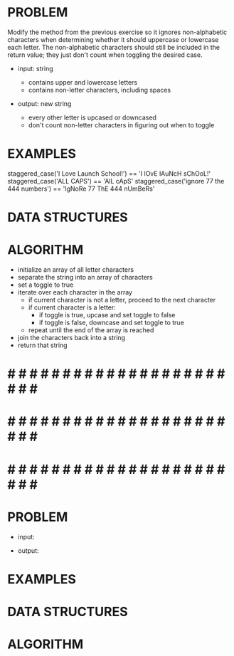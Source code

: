 # PROBLEM
Modify the method from the previous exercise so it ignores non-alphabetic characters when determining whether it should uppercase or lowercase each letter. The non-alphabetic characters should still be included in the return value; they just don't count when toggling the desired case.

- input: string
  - contains upper and lowercase letters
  - contains non-letter characters, including spaces

- output: new string
  - every other letter is upcased or downcased
  - don't count non-letter characters in figuring out when to toggle

# EXAMPLES
staggered_case('I Love Launch School!') == 'I lOvE lAuNcH sChOoL!'
staggered_case('ALL CAPS') == 'AlL cApS'
staggered_case('ignore 77 the 444 numbers') == 'IgNoRe 77 ThE 444 nUmBeRs'

# DATA STRUCTURES


# ALGORITHM
- initialize an array of all letter characters
- separate the string into an array of characters
- set a toggle to true
- iterate over each character in the array
  - if current character is not a letter, proceed to the next character
  - if current character is a letter:
    - if toggle is true, upcase and set toggle to false
    - if toggle is false, downcase and set toggle to true
  - repeat until the end of the array is reached
- join the characters back into a string
- return that string

# # # # # # # # # # # # # # # # # # # # # # # # #
# # # # # # # # # # # # # # # # # # # # # # # # #
# # # # # # # # # # # # # # # # # # # # # # # # #

# PROBLEM


- input: 

- output:

# EXAMPLES


# DATA STRUCTURES


# ALGORITHM
